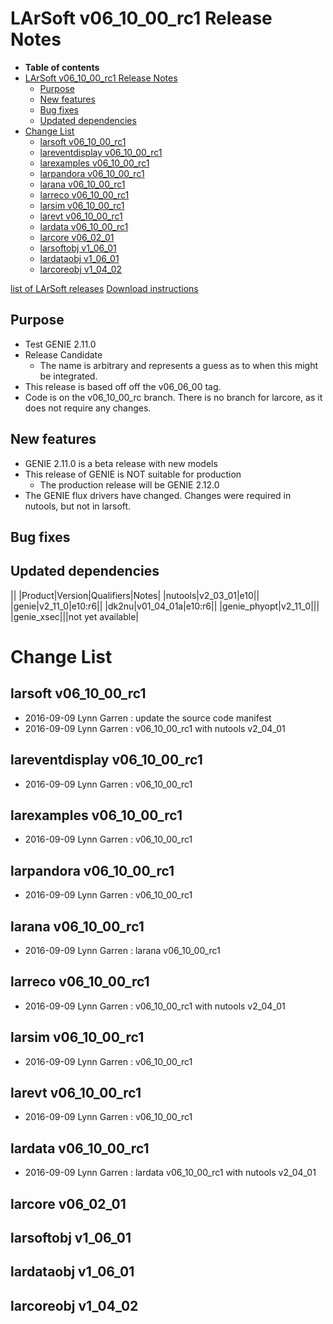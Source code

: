 LArSoft v06\_10\_00\_rc1 Release Notes
===============================================================================

-   **Table of contents**
-   [LArSoft v06\_10\_00\_rc1 Release Notes](#LArSoft-v06_10_00_rc1-Release-Notes)
    -   [Purpose](#Purpose)
    -   [New features](#New-features)
    -   [Bug fixes](#Bug-fixes)
    -   [Updated dependencies](#Updated-dependencies)
-   [Change List](#Change-List)
    -   [larsoft v06\_10\_00\_rc1](#larsoft-v06_10_00_rc1)
    -   [lareventdisplay v06\_10\_00\_rc1](#lareventdisplay-v06_10_00_rc1)
    -   [larexamples v06\_10\_00\_rc1](#larexamples-v06_10_00_rc1)
    -   [larpandora v06\_10\_00\_rc1](#larpandora-v06_10_00_rc1)
    -   [larana v06\_10\_00\_rc1](#larana-v06_10_00_rc1)
    -   [larreco v06\_10\_00\_rc1](#larreco-v06_10_00_rc1)
    -   [larsim v06\_10\_00\_rc1](#larsim-v06_10_00_rc1)
    -   [larevt v06\_10\_00\_rc1](#larevt-v06_10_00_rc1)
    -   [lardata v06\_10\_00\_rc1](#lardata-v06_10_00_rc1)
    -   [larcore v06\_02\_01](#larcore-v06_02_01)
    -   [larsoftobj v1\_06\_01](#larsoftobj-v1_06_01)
    -   [lardataobj v1\_06\_01](#lardataobj-v1_06_01)
    -   [larcoreobj v1\_04\_02](#larcoreobj-v1_04_02)

[list of LArSoft releases](LArSoft_release_list)
[Download instructions](http://scisoft.fnal.gov/scisoft/bundles/larsoft/v06_10_00_rc1/larsoft-v06_10_00_rc1.html)

Purpose
--------------------

-   Test GENIE 2.11.0
-   Release Candidate
    -   The name is arbitrary and represents a guess as to when this might be integrated.
-   This release is based off off the v06\_06\_00 tag.
-   Code is on the v06\_10\_00\_rc branch. There is no branch for larcore, as it does not require any changes.

New features
------------------------------

-   GENIE 2.11.0 is a beta release with new models
-   This release of GENIE is NOT suitable for production
    -   The production release will be GENIE 2.12.0
-   The GENIE flux drivers have changed. Changes were required in nutools, but not in larsoft.

Bug fixes
------------------------

Updated dependencies
----------------------------------------------

||
|Product|Version|Qualifiers|Notes|
|nutools|v2\_03\_01|e10||
|genie|v2\_11\_0|e10:r6||
|dk2nu|v01\_04\_01a|e10:r6||
|genie\_phyopt|v2\_11\_0|||
|genie\_xsec|||not yet available|

Change List
============================

larsoft v06\_10\_00\_rc1
---------------------------------------------------

-   2016-09-09 Lynn Garren : update the source code manifest
-   2016-09-09 Lynn Garren : v06\_10\_00\_rc1 with nutools v2\_04\_01

lareventdisplay v06\_10\_00\_rc1
-------------------------------------------------------------------

-   2016-09-09 Lynn Garren : v06\_10\_00\_rc1

larexamples v06\_10\_00\_rc1
-----------------------------------------------------------

-   2016-09-09 Lynn Garren : v06\_10\_00\_rc1

larpandora v06\_10\_00\_rc1
---------------------------------------------------------

-   2016-09-09 Lynn Garren : v06\_10\_00\_rc1

larana v06\_10\_00\_rc1
-------------------------------------------------

-   2016-09-09 Lynn Garren : larana v06\_10\_00\_rc1

larreco v06\_10\_00\_rc1
---------------------------------------------------

-   2016-09-09 Lynn Garren : v06\_10\_00\_rc1 with nutools v2\_04\_01

larsim v06\_10\_00\_rc1
-------------------------------------------------

-   2016-09-09 Lynn Garren : v06\_10\_00\_rc1

larevt v06\_10\_00\_rc1
-------------------------------------------------

-   2016-09-09 Lynn Garren : v06\_10\_00\_rc1

lardata v06\_10\_00\_rc1
---------------------------------------------------

-   2016-09-09 Lynn Garren : lardata v06\_10\_00\_rc1 with nutools v2\_04\_01

larcore v06\_02\_01
------------------------------------------

larsoftobj v1\_06\_01
----------------------------------------------

lardataobj v1\_06\_01
----------------------------------------------

larcoreobj v1\_04\_02
----------------------------------------------
